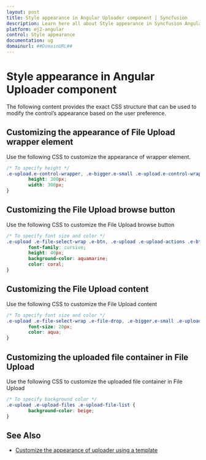 ```yaml
---
layout: post
title: Style appearance in Angular Uploader component | Syncfusion
description: Learn here all about Style appearance in Syncfusion Angular Uploader component of Syncfusion Essential JS 2 and more.
platform: ej2-angular
control: Style appearance 
documentation: ug
domainurl: ##DomainURL##
---
```


# Style appearance in Angular Uploader component

The following content provides the exact CSS structure that can be used to modify the control’s appearance based on the user preference.

## Customizing the appearance of File Upload wrapper element

Use the following CSS to customize the appearance of wrapper element.

```css
/* To specify height */
.e-upload.e-control-wrapper, .e-bigger.e-small .e-upload.e-control-wrapper {
        height: 300px;
        width: 300px;
}
```

## Customizing the File Upload browse button

Use the following CSS to customize the File Upload browse button

```css
/* To specify font size and color */
.e-upload .e-file-select-wrap .e-btn, .e-upload .e-upload-actions .e-btn, .e-bigger.e-small .e-upload .e-file-select-wrap .e-btn, .e-bigger.e-small .e-upload .e-upload-actions .e-btn {
        font-family: cursive;
        height: 40px;
        background-color: aquamarine;
        color: coral;
}
```

## Customizing the File Upload content

Use the following CSS to customize the File Upload content

```css
/* To specify font size and color */
.e-upload .e-file-select-wrap .e-file-drop, .e-bigger.e-small .e-upload .e-file-select-wrap .e-file-drop {
        font-size: 20px;
        color: aqua;
}
```

## Customizing the uploaded file container in File Upload

Use the following CSS to customize the uploaded file container in File Upload

```css
/* To specify background color */
.e-upload .e-upload-files .e-upload-file-list {
        background-color: beige;
}
```

## See Also

* [Customize the appearance of uploader using a template](https://ej2.syncfusion.com/angular/documentation/uploader/template/)
